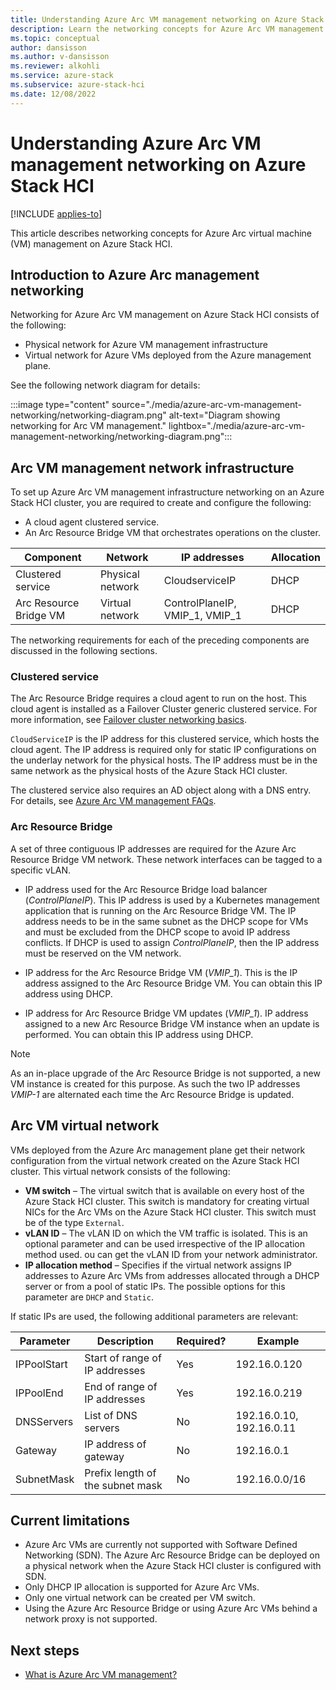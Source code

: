 ```yaml
---
title: Understanding Azure Arc VM management networking on Azure Stack HCI
description: Learn the networking concepts for Azure Arc VM management on Azure Stack HCI.
ms.topic: conceptual
author: dansisson
ms.author: v-dansisson
ms.reviewer: alkohli
ms.service: azure-stack
ms.subservice: azure-stack-hci
ms.date: 12/08/2022
---
```


# Understanding Azure Arc VM management networking on Azure Stack HCI

[!INCLUDE [applies-to](../../includes/hci-applies-to-22h2-21h2.md)]

This article describes networking concepts for Azure Arc virtual machine (VM) management on Azure Stack HCI.

## Introduction to Azure Arc management networking

Networking for Azure Arc VM management on Azure Stack HCI consists of the following:

- Physical network for Azure VM management infrastructure
- Virtual network for Azure VMs deployed from the Azure management plane.

See the following network diagram for details:

:::image type="content" source="./media/azure-arc-vm-management-networking/networking-diagram.png" alt-text="Diagram showing networking for Arc VM management." lightbox="./media/azure-arc-vm-management-networking/networking-diagram.png":::

## Arc VM management network infrastructure

To set up Azure Arc VM management infrastructure networking on an Azure Stack HCI cluster, you are required to create and configure the following:

- A cloud agent clustered service.
- An Arc Resource Bridge VM that orchestrates operations on the cluster.

|Component|Network|IP addresses|Allocation|
|--|--|--|--|
|Clustered service|Physical network|CloudserviceIP|DHCP|
|Arc Resource Bridge VM|Virtual network| ControlPlaneIP, VMIP_1, VMIP_1|DHCP|

The networking requirements for each of the preceding components are discussed in the following sections.  

### Clustered service

The Arc Resource Bridge requires a cloud agent to run on the host. This cloud agent is installed as a Failover Cluster generic clustered service. For more information, see [Failover cluster networking basics](https://techcommunity.microsoft.com/t5/failover-clustering/failover-clustering-networking-basics-and-fundamentals/ba-p/1706005).

`CloudServiceIP` is the IP address for this clustered service, which hosts the cloud agent. The IP address is required only for static IP configurations on the underlay network for the physical hosts. The IP address must be in the same network as the physical hosts of the Azure Stack HCI cluster.

The clustered service also requires an AD object along with a DNS entry. For details, see [Azure Arc VM management FAQs](/manage/faqs-arc-enabled-vms#my-environment-doesnt-support-dns-or-active-directory-updates-how-can-i-successfully-deploy-arc-resource-bridge).

### Arc Resource Bridge

A set of three contiguous IP addresses are required for the Azure Arc Resource Bridge VM network. These network interfaces can be tagged to a specific vLAN.

- IP address used for the Arc Resource Bridge load balancer  (*ControlPlaneIP*). This IP address is used by a Kubernetes management application that is running on the Arc Resource Bridge VM. The IP address needs to be in the same subnet as the DHCP scope for VMs and must be excluded from the DHCP scope to avoid IP address conflicts. If DHCP is used to assign *ControlPlaneIP*, then the IP address must be reserved on the VM network.

- IP address for the Arc Resource Bridge VM (*VMIP_1*). This is the IP address assigned to the Arc Resource Bridge VM. You can obtain this IP address using DHCP.

- IP address for Arc Resource Bridge VM updates (*VMIP_1*). IP address assigned to a new Arc Resource Bridge VM instance when an update is performed. You can obtain this IP address using DHCP.

> [!NOTE]
> As an in-place upgrade of the Arc Resource Bridge is not supported, a new VM instance is created for this purpose. As such the two IP addresses *VMIP-1* are alternated each time the Arc Resource Bridge is updated.

## Arc VM virtual network

VMs deployed from the Azure Arc management plane get their network configuration from the virtual network created on the Azure Stack HCI cluster. This virtual network consists of the following:

- **VM switch** – The virtual switch that is available on every host of the Azure Stack HCI cluster. This switch is mandatory for creating virtual NICs for the Arc VMs on the Azure Stack HCI cluster. This switch must be of the type `External`.
- **vLAN ID** – The vLAN ID on which the VM traffic is isolated. This is an optional parameter and can be used irrespective of the IP allocation method used. ou can get the vLAN ID from your network administrator.
- **IP allocation method** – Specifies if the virtual network assigns IP addresses to Azure Arc VMs from addresses allocated through a DHCP server or from a pool of static IPs. The possible options for this parameter are `DHCP` and `Static`.

If static IPs are used, the following additional parameters are relevant:

|Parameter|Description|Required?|Example|
|---|---|---|---|
|IPPoolStart|Start of range of IP addresses|Yes|192.16.0.120|
|IPPoolEnd|End of range of IP addresses|Yes|192.16.0.219|
|DNSServers|List of DNS servers|No|192.16.0.10, 192.16.0.11|
|Gateway|IP address of gateway|No|192.16.0.1|
|SubnetMask|Prefix length of the subnet mask|No|192.16.0.0/16|

## Current limitations

- Azure Arc VMs are currently not supported with Software Defined Networking (SDN). The Azure Arc Resource Bridge can be deployed on a physical network when the Azure Stack HCI cluster is configured with SDN.
- Only DHCP IP allocation is supported for Azure Arc VMs.
- Only one virtual network can be created per VM switch.
- Using the Azure Arc Resource Bridge or using Azure Arc VMs behind a network proxy is not supported.

## Next steps

- [What is Azure Arc VM management?](/manage/azure-arc-vm-management-overview)
